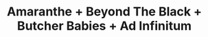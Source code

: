 ---
layout: post
category: concert
title: Amaranthe + Beyond The Black + Butcher Babies + Ad Infinitum
artists: 
- Amaranthe
- Beyond The Black
- Butcher Babies
- Ad Infinitum
place: 
- Élysée Montmartre
country: France
city: Paris
---